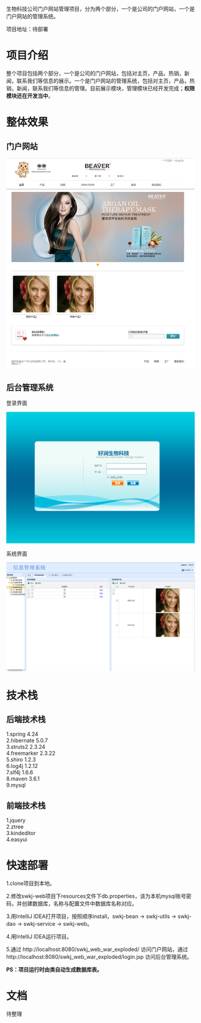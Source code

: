 生物科技公司门户网站管理项目，分为两个部分，一个是公司的门户网站，一个是门户网站的管理系统。


项目地址：待部署

# 项目介绍

整个项目包括两个部分，一个是公司的门户网站，包括对主页，产品，热销，新闻，联系我们等信息的展示。一个是门户网站的管理系统，包括对主页，产品，热销，新闻，联系我们等信息的管理。目前展示模块，管理模块已经开发完成；**权限模块还在开发当中**。

# 整体效果

## 门户网站
![Image text](https://github.com/youzhi0403/swkj/blob/master/README_PICTURE/p1.png)

## 后台管理系统

登录界面

![Image text](https://github.com/youzhi0403/swkj/blob/master/README_PICTURE/p2.png)

系统界面

![Image text](https://github.com/youzhi0403/swkj/blob/master/README_PICTURE/p3.png)


# 技术栈

## 后端技术栈

1.spring 4.24  
2.hibernate 5.0.7  
3.struts2 2.3.24  
4.freemarker 2.3.22  
5.shiro 1.2.3  
6.log4j 1.2.12  
7.slf4j 1.6.6  
8.maven 3.6.1  
9.mysql  

## 前端技术栈

1.jquery  
2.ztree  
3.kindeditor  
4.easyui  

# 快速部署

1.clone项目到本地。

2.修改swkj-web项目下resources文件下db.properties，该为本机mysql账号密码，并创建数据库，名称与配置文件中数据库名称对应。

3.用IntelliJ IDEA打开项目，按照顺序install，swkj-bean -> swkj-utils -> swkj-dao -> swkj-service -> swkj-web。

4.用IntelliJ IDEA运行项目。

5.通过 http://localhost:8080/swkj_web_war_exploded/ 访问门户网站，通过 http://localhost:8080/swkj_web_war_exploded/login.jsp 访问后台管理系统。

**PS：项目运行时由类自动生成数据库表。**

# 文档

待整理
